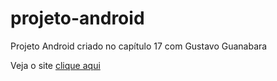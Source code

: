# projeto-android
Projeto Android criado no capítulo 17 com Gustavo Guanabara

Veja o site <a href="https://samueljacobsenb.github.io/projeto-android/" target="_blank">clique aqui<a>
